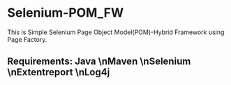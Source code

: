 # Selenium-POM_FW
This is Simple Selenium Page Object Model(POM)-Hybrid Framework using Page Factory.

Requirements:
Java
\nMaven
\nSelenium 
\nExtentreport
\nLog4j
--------------------------------------------------------------------------
